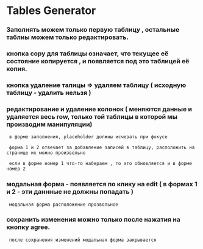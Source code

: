 # Tables Generator

### Заполнять можем только первую таблицу , остальные таблиы можем только редактировать. 
### кнопка copy для таблицы означает, что текущее её состояние копируется , и появляется под это таблицей её копия. 
### кнопка удаление талицы => удаляем таблицу ( исходную таблицу - удалить нельзя ) 
### редактирование и удаление колонок ( меняются данные и удаляется весь row, только той таблицы в которой мы производим манипуляции)
```shell
 в форме заполнения, placeholder должны исчезать при фокусе 
```
```shell
 форма 1 и 2 отвечает за добавление записей в таблицу, расположить на странице их можно произвольно
```
```shell
 если в форме номер 1 что-то набераем , то это обновляется и в форме номер 2
```
### модальная форма - появляется по клику на edit ( в формах 1 и 2 - эти даннные не должны попадать )
```shell
 модальная форма расположение прозвольное
```
### сохранить изменения можно только после нажатия на кнопку agree.
```shell
 после сохранения изменений модальная форма закрывается
```
